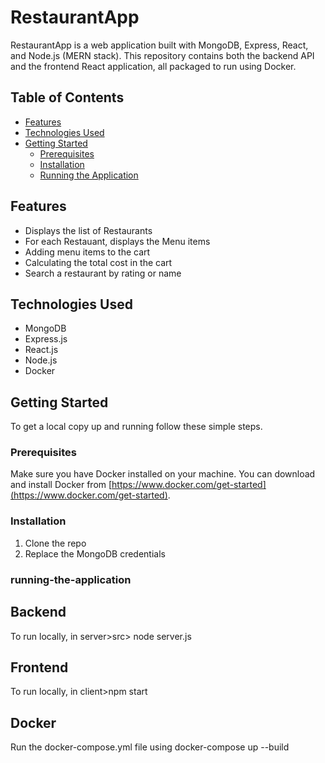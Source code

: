 # RestaurantApp

RestaurantApp is a web application built with MongoDB, Express, React, and Node.js (MERN stack). This repository contains both the backend API and the frontend React application, all packaged to run using Docker.

## Table of Contents

- [Features](#features)
- [Technologies Used](#technologies-used)
- [Getting Started](#getting-started)
  - [Prerequisites](#prerequisites)
  - [Installation](#installation)
  - [Running the Application](#running-the-application)

## Features

- Displays the list of Restaurants
- For each Restauant, displays the Menu items
- Adding menu items to the cart
- Calculating the total cost in the cart
- Search a restaurant by rating or name

## Technologies Used

- MongoDB
- Express.js
- React.js
- Node.js
- Docker

## Getting Started

To get a local copy up and running follow these simple steps.

### Prerequisites

Make sure you have Docker installed on your machine. You can download and install Docker from [https://www.docker.com/get-started](https://www.docker.com/get-started).

### Installation

1. Clone the repo
2. Replace the MongoDB credentials

### running-the-application
## Backend
To run locally, in server>src> node server.js
## Frontend
To run locally, in client>npm start
## Docker
Run the docker-compose.yml file using
docker-compose up --build



